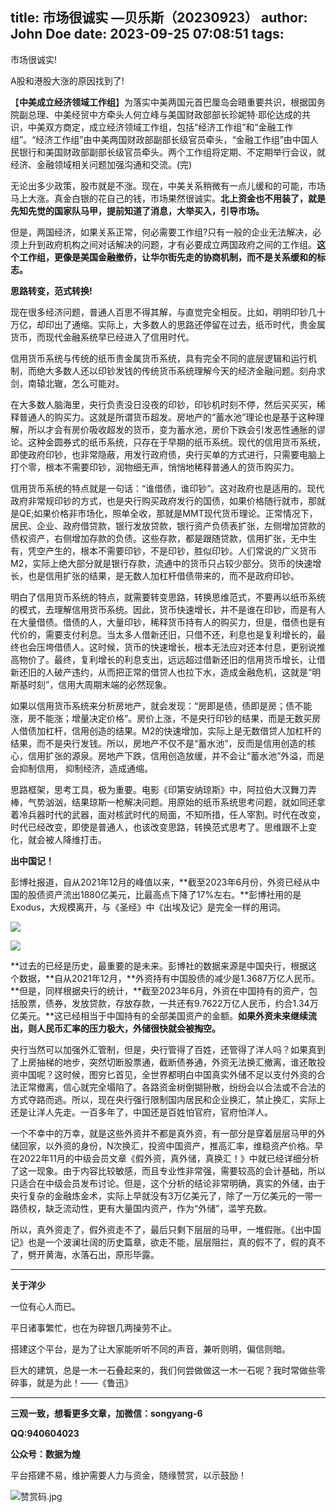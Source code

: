 title: 市场很诚实 —贝乐斯（20230923）
author: John Doe
date: 2023-09-25 07:08:51
tags:
---

市场很诚实!<!--more-->

A股和港股大涨的原因找到了!

【**中美成立经济领域工作组**】为落实中美两国元首巴厘岛会晤重要共识，根据国务院副总理、中美经贸中方牵头人何立峰与美国财政部部长珍妮特·耶伦达成的共识，中美双方商定，成立经济领域工作组，包括“经济工作组”和“金融工作组”。“经济工作组”由中美两国财政部副部长级官员牵头，“金融工作组”由中国人民银行和美国财政部副部长级官员牵头。两个工作组将定期、不定期举行会议，就经济、金融领域相关问题加强沟通和交流。(完)

无论出多少政策，股市就是不涨。现在，中美关系稍微有一点儿缓和的可能，市场马上大涨。真金白银的花自己的钱，市场果然很诚实。**北上资金也不用装了，就是先知先觉的国家队马甲，提前知道了消息，大举买入，引导市场。**

但是，两国经济，如果关系正常，何必需要工作组?只有一般的企业无法解决，必须上升到政府机构之间对话解决的问题，才有必要成立两国政府之间的工作组。**这个工作组，更像是美国金融撤侨，让华尔街先走的协商机制，而不是关系缓和的标志。**

**思路转变，范式转换!**

现在很多经济问题，普通人百思不得其解，与直觉完全相反。比如，明明印钞几十万亿，却印出了通缩。实际上，大多数人的思路还停留在过去，纸币时代，贵金属货币，而现代金融系统早已经进入了信用时代。

信用货币系统与传统的纸币贵金属货币系统，具有完全不同的底层逻辑和运行机制，而绝大多数人还以印钞发钱的传统货币系统理解今天的经济金融问题。刻舟求剑，南辕北辙，怎么可能对。

在大多数人脑海里，央行负责没日没夜的印钞，印钞机时刻不停，然后买买买，稀释普通人的购买力。这就是所谓货币超发。房地产的“蓄水池”理论也是基于这种理解，所以才会有房价吸收超发的货币，变为蓄水池，房价下跌会引发恶性通胀的谬论。这种金圆券式的纸币系统，只存在于早期的纸币系统。现代的信用货币系统，即使政府印钞，也非常隐蔽，用发行政府债，央行买单的方式进行，只需要电脑上打个零，根本不需要印钞，润物细无声，悄悄地稀释普通人的货币购买力。

信用货币系统的特点就是一句话：“谁借债，谁印钞”。这对政府也是适用的。现代政府非常规印钞的方式，也是央行购买政府发行的国债，如果价格随行就市，那就是QE;如果价格非市场化，照单全收，那就是MMT现代货币理论。正常情况下，居民、企业、政府借贷款，银行发放贷款，银行资产负债表扩张，左侧增加贷款的债权资产，右侧增加存款的负债。这些存款，都是跟随贷款，信用扩张，无中生有，凭空产生的，根本不需要印钞，不是印钞，胜似印钞。人们常说的广义货币M2，实际上绝大部分就是银行存款，流通中的货币只占较少部分。货币的快速增长，也是信用扩张的结果，是无数人加杠杆借债带来的，而不是政府印钞。

明白了信用货币系统的特点，就需要转变思路，转换思维范式，不要再以纸币系统的模式，去理解信用货币系统。因此，货币快速增长，并不是谁在印钞，而是有人在大量借债。借债的人，大量印钞，稀释货币持有人的购买力，但是，借债也是有代价的，需要支付利息。当太多人借新还旧，只借不还，利息也是复利增长的，最终也会压垮借债人。这时候，货币的快速增长，根本无法应对还本付息，更别说推高物价了。最终，复利增长的利息支出，远远超过借新还旧的信用货币增长，让借新还旧的人破产违约，从而把正常的借贷人也拉下水，造成金融危机，这就是“明斯基时刻”，信用大周期末端的必然现象。

如果以信用货币系统来分析房地产，就会发现：“房即是债，债即是房；债不能涨，房不能涨；增量决定价格”。房价上涨，不是央行印钞的结果，而是无数买房人借债加杠杆，信用创造的结果。M2的快速增加，实际上是无数借贷人加杠杆的结果，而不是央行发钱。所以，房地产不仅不是“蓄水池”，反而是信用创造的核心，信用扩张的源泉。房地产下跌，信用创造放缓，并不会让“蓄水池”外溢，而是会抑制信用，
抑制经济，造成通缩。

思路框架，思考工具，极为重要。电影《印第安纳琼斯》中，阿拉伯大汉舞刀弄棒，气势汹汹，结果琼斯一枪解决问题。用原始的纸币系统思考问题，就如同还拿着冷兵器时代的武器，面对核武时代的局面，不知所措，任人宰割。时代在改变，时代已经改变，即使是普通人，也该改变思路，转换范式思考了。思维跟不上变化，就会被人降维打击。

**出中国记！**

彭博社报道，自从2021年12月的峰值以来，**截至2023年6月份，外资已经从中国的股债资产流出1880亿美元，比最高点下降了17%左右。**彭博社用的是Exodus，大规模离开，与《圣经》中《出埃及记》是完全一样的用词。

![](/images/20230924001.png)

![](/images/20230924002.png)

**过去的已经是历史，最重要的是未来。彭博社的数据来源是中国央行，根据这个数据，**自从2021年12月，**外资持有中国股债的减少是1.3687万亿人民币。**但是，同样根据央行的统计，**截至2023年6月，外资在中国持有的资产，包括股票，债券，发放贷款，存放存款，一共还有9.7622万亿人民币，约合1.34万亿美元。**这已经相当于中国持有的全部美国资产的金额。**如果外资未来继续流出，则人民币汇率的压力极大，外储很快就会被掏空。**

央行当然可以加强外汇管制，但是，央行管得了百姓，还管得了洋人吗？如果真到了上房抽梯的地步，突然切断股票通，截断债券通，外资无法换汇撤离，谁还敢投资中国呢？这时候，图穷匕首见，全世界都明白中国真实外储不足以支付外资的合法正常撤离，信心就完全塌陷了。各路资金树倒猢狲散，纷纷会以合法或不合法的方式夺路而逃。所以，现在央行强行限制国内居民和企业换汇，禁止换汇，实际上还是让洋人先走。一百多年了，中国还是百姓怕官府，官府怕洋人。

一个不幸中的万幸，就是这些外资并不都是真外资，有一部分是穿着层层马甲的外储回家，以外资的身份，N次换汇，投资中国资产，推高汇率，维稳资产价格。早在2022年11月的中级会员文章《假外资，真外储，真换汇！》中就已经详细分析了这一现象。由于内容比较敏感，而且专业性非常强，需要较高的会计基础，所以只适合在中级会员发布讨论。但是，这个分析的结论非常明确，真实的外储，由于央行复杂的金融炼金术，实际上早就没有3万亿美元了，除了一万亿美元的一带一路债权，缺乏流动性，更有大量国内资产，作为“外储”，滥竽充数。

所以，真外资走了，假外资走不了，最后只剩下层层的马甲，一堆假账。《出中国记》也是一个波澜壮阔的历史篇章，欲走不能，层层阻拦，真的假不了，假的真不了，劈开黄海，水落石出，原形毕露。
- - -
**关于洋少**

一位有心人而已。

平日诸事繁忙，也在为碎银几两操劳不止。

搭建这个平台，是为了让大家能听听不同的声音，兼听则明，偏信则暗。

巨大的建筑，总是一木一石叠起来的，我们何尝做做这一木一石呢？我时常做些零碎事，就是为此！——《鲁迅》

---

**三观一致，想看更多文章，加微信：songyang-6**

**QQ:940604023**

**公众号：数据为煌** 

平台搭建不易，维护需要人力与资金，随缘赞赏，以示鼓励！

![赞赏码.jpg](/images/zanshang.jpg)